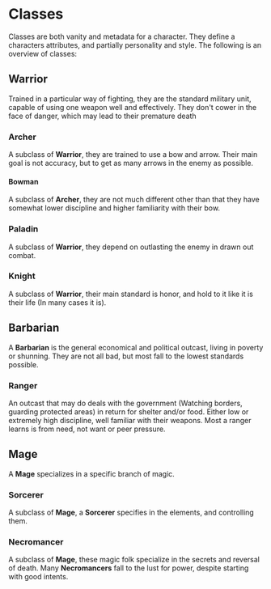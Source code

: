 # Classes

Classes are both vanity and metadata for a character. They define a characters attributes, and partially personality and style. The following is an overview of classes:

## Warrior

Trained in a particular way of fighting, they are the standard military unit, capable of using one weapon well and effectively. They don't cower in the face of danger, which may lead to their premature death

### Archer 

A subclass of __Warrior__, they are trained to use a bow and arrow. Their main goal is not accuracy, but to get as many arrows in the enemy as possible.

#### Bowman 

A subclass of __Archer__, they are not much different other than that they have somewhat lower discipline and higher familiarity with their bow.

### Paladin

A subclass of __Warrior__, they depend on outlasting the enemy in drawn out combat.

### Knight

A subclass of __Warrior__, their main standard is honor, and hold to it like it is their life (In many cases it is).

## Barbarian

A __Barbarian__ is the general economical and political outcast, living in poverty or shunning. They are not all bad, but most fall to the lowest standards possible.

### Ranger

An outcast that may do deals with the government (Watching borders, guarding protected areas) in return for shelter and/or food. Either low or extremely high discipline, well familiar with their weapons. Most a ranger learns is from need, not want or peer pressure.

## Mage

A __Mage__ specializes in a specific branch of magic.

### Sorcerer 

A subclass of __Mage__, a __Sorcerer__ specifies in the elements, and controlling them.

### Necromancer

A subclass of __Mage__, these magic folk specialize in the secrets and reversal of death. Many __Necromancers__ fall to the lust for power, despite starting with good intents.